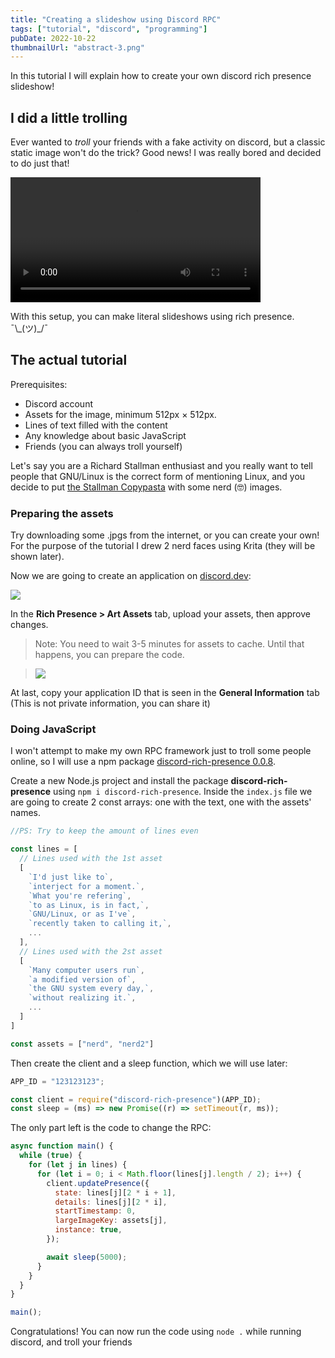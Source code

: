 ```yaml
---
title: "Creating a slideshow using Discord RPC"
tags: ["tutorial", "discord", "programming"]
pubDate: 2022-10-22
thumbnailUrl: "abstract-3.png"
---
```


In this tutorial I will explain how to create your own discord rich presence slideshow!

## I did a little trolling

Ever wanted to _troll_ your friends with a fake activity on discord, but a classic static image won't do the trick? Good news! I was really bored and decided to do just that!

<video width="400" controls>
  <source src="/blog/rpc.mp4" type="video/mp4">
  Your browser does not support HTML video.
</video>

With this setup, you can make literal slideshows using rich presence. ¯\\\_(ツ)\_/¯

## The actual tutorial

Prerequisites:

- Discord account
- Assets for the image, minimum 512px × 512px.
- Lines of text filled with the content
- Any knowledge about basic JavaScript
- Friends (you can always troll yourself)

Let's say you are a Richard Stallman enthusiast and you really want to tell people that GNU/Linux is the correct form of mentioning Linux, and you decide to put [the Stallman Copypasta](https://stallman-copypasta.github.io/) with some nerd (🤓) images.

### Preparing the assets

Try downloading some .jpgs from the internet, or you can create your own! For the purpose of the tutorial I drew 2 nerd faces using Krita (they will be shown later).

Now we are going to create an application on [discord.dev](https://discord.dev):

![](/blog/rpc2.png)

In the **Rich Presence > Art Assets** tab, upload your assets, then approve changes.

> Note: You need to wait 3-5 minutes for assets to cache. Until that happens, you can prepare the code.

> ![](/blog/rpc3.png)

At last, copy your application ID that is seen in the **General Information** tab (This is not private information, you can share it)

### Doing JavaScript

I won't attempt to make my own RPC framework just to troll some people online, so I will use a npm package [discord-rich-presence 0.0.8](https://www.npmjs.com/package/discord-rich-presence).

Create a new Node.js project and install the package **discord-rich-presence** using `npm i discord-rich-presence`. Inside the `index.js` file we are going to create 2 const arrays: one with the text, one with the assets' names.

```js
//PS: Try to keep the amount of lines even

const lines = [
  // Lines used with the 1st asset
  [
    `I'd just like to`,
    `interject for a moment.`,
    `What you're refering`,
    `to as Linux, is in fact,`,
    `GNU/Linux, or as I've`,
    `recently taken to calling it,`,
    ...
  ],
  // Lines used with the 2st asset
  [
    `Many computer users run`,
    `a modified version of`,
    `the GNU system every day,`,
    `without realizing it.`,
    ...
  ]
]

const assets = ["nerd", "nerd2"]
```

Then create the client and a sleep function, which we will use later:

```js
APP_ID = "123123123";

const client = require("discord-rich-presence")(APP_ID);
const sleep = (ms) => new Promise((r) => setTimeout(r, ms));
```

The only part left is the code to change the RPC:

```js
async function main() {
  while (true) {
    for (let j in lines) {
      for (let i = 0; i < Math.floor(lines[j].length / 2); i++) {
        client.updatePresence({
          state: lines[j][2 * i + 1],
          details: lines[j][2 * i],
          startTimestamp: 0,
          largeImageKey: assets[j],
          instance: true,
        });

        await sleep(5000);
      }
    }
  }
}

main();
```

Congratulations! You can now run the code using `node .` while running discord, and troll your friends
